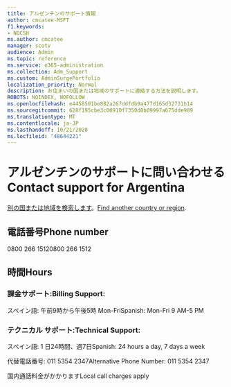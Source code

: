 ```yaml
---
title: アルゼンチンのサポート情報
author: cmcatee-MSFT
f1.keywords:
- NOCSH
ms.author: cmcatee
manager: scotv
audience: Admin
ms.topic: reference
ms.service: o365-administration
ms.collection: Adm_Support
ms.custom: AdminSurgePortfolio
localization_priority: Normal
description: お住まいの国または地域のサポートに連絡する方法を説明します。
ROBOTS: NOINDEX, NOFOLLOW
ms.openlocfilehash: e4458501be882a267ddfdb9a477d165d32731b14
ms.sourcegitcommit: 628f195cbe3c00910f7350d8b09997a675dde989
ms.translationtype: MT
ms.contentlocale: ja-JP
ms.lasthandoff: 10/21/2020
ms.locfileid: "48644221"
---
```

# <a name="contact-support-for-argentina"></a><span data-ttu-id="62ebe-103">アルゼンチンのサポートに問い合わせる</span><span class="sxs-lookup"><span data-stu-id="62ebe-103">Contact support for Argentina</span></span>

<span data-ttu-id="62ebe-104">[別の国または地域を検索します](../contact-support-for-business-products.md)。</span><span class="sxs-lookup"><span data-stu-id="62ebe-104">[Find another country or region](../contact-support-for-business-products.md).</span></span>

## <a name="phone-number"></a><span data-ttu-id="62ebe-105">電話番号</span><span class="sxs-lookup"><span data-stu-id="62ebe-105">Phone number</span></span>
<span data-ttu-id="62ebe-106">0800 266 1512</span><span class="sxs-lookup"><span data-stu-id="62ebe-106">0800 266 1512</span></span>

## <a name="hours"></a><span data-ttu-id="62ebe-107">時間</span><span class="sxs-lookup"><span data-stu-id="62ebe-107">Hours</span></span>
### <a name="billing-support"></a><span data-ttu-id="62ebe-108">課金サポート:</span><span class="sxs-lookup"><span data-stu-id="62ebe-108">Billing Support:</span></span>

<span data-ttu-id="62ebe-109">スペイン語: 午前9時から午後5時 Mon-Fri</span><span class="sxs-lookup"><span data-stu-id="62ebe-109">Spanish: Mon-Fri 9 AM-5 PM</span></span>

### <a name="technical-support"></a><span data-ttu-id="62ebe-110">テクニカル サポート:</span><span class="sxs-lookup"><span data-stu-id="62ebe-110">Technical Support:</span></span>

<span data-ttu-id="62ebe-111">スペイン語: 1 日24時間、週7日</span><span class="sxs-lookup"><span data-stu-id="62ebe-111">Spanish: 24 hours a day, 7 days a week</span></span>

<span data-ttu-id="62ebe-112">代替電話番号: 011 5354 2347</span><span class="sxs-lookup"><span data-stu-id="62ebe-112">Alternative Phone Number: 011 5354 2347</span></span>

<span data-ttu-id="62ebe-113">国内通話料金がかかります</span><span class="sxs-lookup"><span data-stu-id="62ebe-113">Local call charges apply</span></span>
